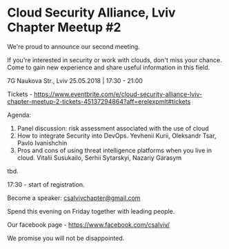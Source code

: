 # Cloud Security Alliance, Lviv Chapter Meetup #2
We're proud to announce our second meeting.

If you're interested in security or work with clouds, don't miss your chance. Come to gain new experience and share useful information in this field.

7G Naukova Str., Lviv
25.05.2018 | 17:30 - 21:00

Tickets - https://www.eventbrite.com/e/cloud-security-alliance-lviv-chapter-meetup-2-tickets-45137294864?aff=erelexpmlt#tickets

Agenda:

1. Panel discussion: risk assessment associated with the use of cloud
2. How to integrate Security into DevOps. Yevhenii Kurii, Oleksandr Tsar, Pavlo Ivanishchin
3. Pros and cons of using threat intelligence platforms when you live in cloud. Vitalii Susukailo, Serhii Sytarskyi, Nazariy Garasym

tbd.

17:30 - start of registration.

Become a speaker: csalvivchapter@gmail.com

Spend this evening on Friday together with leading people.

Our facebook page - https://www.facebook.com/csalviv/

We promise you will not be disappointed.
